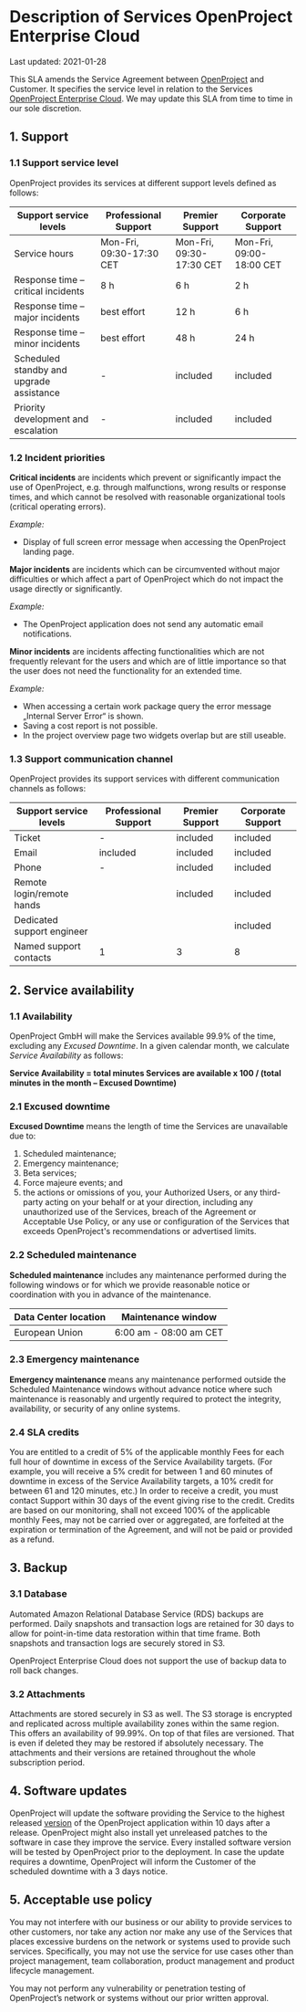 # Description of Services OpenProject Enterprise Cloud

Last updated: 2021-01-28

This SLA amends the Service Agreement between [OpenProject](https://www.openproject.org/legal/imprint) and Customer. It specifies the service level in relation to the Services [OpenProject Enterprise Cloud](https://www.openproject.org/hosting/). We may update this SLA from time to time in our sole discretion.

## 1. Support

### 1.1 Support service level 

 OpenProject provides its services at different support levels defined as follows:

| Support service levels                   | Professional Support     | Premier Support          | Corporate Support        |
| ---------------------------------------- | ------------------------ | ------------------------ | ------------------------ |
| Service hours                            | Mon-Fri, 09:30-17:30 CET | Mon-Fri, 09:30-17:30 CET | Mon-Fri, 09:00-18:00 CET |
| Response time – critical incidents       | 8 h                      | 6 h                      | 2 h                      |
| Response time – major incidents          | best effort              | 12 h                     | 6 h                      |
| Response time – minor incidents          | best effort              | 48 h                     | 24 h                     |
| Scheduled standby and upgrade assistance | -                        | included                 | included                 |
| Priority development and escalation      | -                        | included                 | included                 |

### 1.2 Incident priorities

**Critical incidents** are incidents which prevent or significantly impact the use of OpenProject, e.g. through malfunctions, wrong results or response times, and which cannot be resolved with reasonable organizational tools (critical operating errors).

*Example:*

- Display of full screen error message when accessing the OpenProject landing page.

**Major incidents** are incidents which can be circumvented without major difficulties or which affect a part of OpenProject which do not impact the usage directly or significantly.

*Example:*

- The OpenProject application does not send any automatic email notifications.

**Minor incidents** are incidents affecting functionalities which are not frequently relevant for the users and which are of little importance so that the user does not need the functionality for an extended time.

*Example:*

- When accessing a certain work package query the error message „Internal Server Error“ is shown.
- Saving a cost report is not possible. 
- In the project overview page two widgets overlap but are still useable.

### 1.3 Support communication channel 

 OpenProject provides its support services with different communication channels as follows: 

| Support service levels     | Professional Support | Premier Support | Corporate Support |
| -------------------------- | -------------------- | --------------- | ----------------- |
| Ticket                     | -                    | included        | included          |
| Email                      | included             | included        | included          |
| Phone                      | -                    | included        | included          |
| Remote login/remote hands  |                      | included        | included          |
| Dedicated support engineer |                      |                 | included          |
| Named support contacts     | 1                    | 3               | 8                 |

## 2. Service availability

### 1.1 Availability 

OpenProject GmbH will make the Services available 99.9% of the time, excluding any *Excused Downtime*. In a given calendar month, we calculate *Service Availability* as follows:

**Service Availability = total minutes Services are available x 100 / (total minutes in the month – Excused Downtime)**

### 2.1 Excused downtime

**Excused Downtime** means the length of time the Services are unavailable due to:

1. Scheduled maintenance;
2. Emergency maintenance;
3. Beta services;
4. Force majeure events; and
5. the actions or omissions of you, your Authorized Users, or any third-party acting on your behalf or at your direction, including any unauthorized use of the Services, breach of the Agreement or Acceptable Use Policy, or any use or configuration of the Services that exceeds OpenProject's recommendations or advertised limits.

### 2.2 Scheduled maintenance

**Scheduled maintenance** includes any maintenance performed during the following windows or for which we provide reasonable notice or coordination with you in advance of the maintenance.

| **Data Center location** | **Maintenance window** |
| ------------------------ | ---------------------- |
| European Union           | 6:00 am - 08:00 am CET |

### 2.3 Emergency maintenance

**Emergency maintenance** means any maintenance performed outside the Scheduled Maintenance windows without advance notice where such maintenance is reasonably and urgently required to protect the integrity, availability, or security of any online systems.

### 2.4 SLA credits

You are entitled to a credit of 5% of the applicable monthly Fees for each full hour of downtime in excess of the Service Availability targets. (For example, you will receive a 5% credit for between 1 and 60 minutes of downtime in excess of the Service Availability targets, a 10% credit for between 61 and 120 minutes, etc.) In order to receive a credit, you must contact Support within 30 days of the event giving rise to the credit. Credits are based on our monitoring, shall not exceed 100% of the applicable monthly Fees, may not be carried over or aggregated, are forfeited at the expiration or termination of the Agreement, and will not be paid or provided as a refund.

## 3. Backup

### 3.1 Database

Automated Amazon Relational Database Service (RDS) backups are performed. Daily snapshots and transaction logs are retained for 30 days to allow for point-in-time data restoration within that time frame. Both snapshots and transaction logs are securely stored in S3.

OpenProject Enterprise Cloud does not support the use of backup data to roll back changes.

### 3.2 Attachments

Attachments are stored securely in S3 as well. The S3 storage is encrypted and replicated across multiple availability zones within the same region.
This offers an availability of 99.99%. On top of that files are versioned. That is even if deleted they may be restored if absolutely necessary.
The attachments and their versions are retained throughout the whole subscription period.

## 4. Software updates

OpenProject will update the software providing the Service to the highest released [version](https://docs.openproject.org/release-notes/) of the OpenProject application within 10 days after a release. OpenProject might also install yet unreleased patches to the software in case they improve the service. Every installed software version will be tested by OpenProject prior to the deployment. In case the update requires a downtime, OpenProject will inform the Customer of the scheduled downtime with a 3 days notice.

## 5. Acceptable use policy

You may not interfere with our business or our ability to provide services to other customers, nor take any action nor make any use of the Services that places excessive burdens on the network or systems used to provide such services. Specifically, you may not use the service for use cases other than project management, team collaboration, product management and product lifecycle management.

You may not perform any vulnerability or penetration testing of OpenProject’s network or systems without our prior written approval.